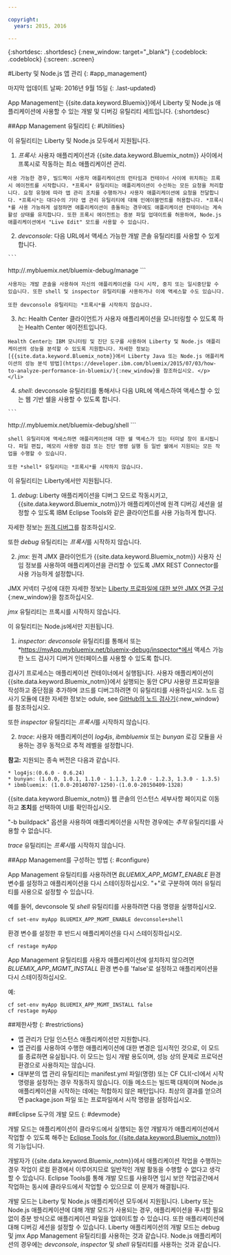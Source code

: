 ```yaml
---

copyright:
  years: 2015, 2016

---
```


{:shortdesc: .shortdesc}
{:new_window: target="_blank"}
{:codeblock: .codeblock}
{:screen: .screen}

#Liberty 및 Node.js 앱 관리
{: #app_management}

마지막 업데이트 날짜: 2016년 9월 15일
{: .last-updated}

App Management는 {{site.data.keyword.Bluemix}}에서
Liberty 및 Node.js 애플리케이션에 사용할 수 있는 개발 및 디버깅 유틸리티 세트입니다.
{:shortdesc}

##App Management 유틸리티
{: #Utilities}

이 유틸리티는 Liberty 및 Node.js 모두에서 지원됩니다.

  1. *프록시*: 사용자 애플리케이션과 {{site.data.keyword.Bluemix_notm}} 사이에서 프록시로 작동하는 최소 애플리케이션 관리.

    사용 가능한 경우, 빌드팩이 사용자 애플리케이션의 런타임과 컨테이너 사이에 위치하는 프록시 에이전트를 시작합니다. *프록시* 유틸리티는 애플리케이션이 수신하는 모든 요청을 처리합니다. 요청 유형에 따라 앱 관리 조치를 수행하거나 사용자 애플리케이션에 요청을 전달합니다. *프록시*는 대다수의 기타 앱 관리 유틸리티에 대해 인에이블먼트를 허용합니다. *프록시*를 사용 가능하게 설정하면 애플리케이션이 충돌하는 경우에도 애플리케이션 컨테이너는 계속 활성 상태를 유지합니다. 또한 프록시 에이전트는 증분 파일 업데이트를 허용하여, Node.js 애플리케이션에서 "Live Edit" 모드를 사용할 수 있습니다. 
	
  2. *devconsole*: 다음 URL에서 액세스 가능한 개발 콘솔 유틸리티를 사용할 수 있게 합니다.
    
    ```
http://<yourappname>.mybluemix.net/bluemix-debug/manage
    ```
	
    사용자는 개발 콘솔을 사용하여 자신의 애플리케이션을 다시 시작, 중지 또는 일시중단할 수 있습니다. 또한 shell 및 inspector 유틸리티를 사용하거나 이에 액세스할 수도 있습니다. 

    또한 devconsole 유틸리티는 *프록시*를 시작하지 않습니다.
	
  3. *hc*: Health Center 클라이언트가 사용자 애플리케이션을 모니터링할 수 있도록 하는 Health Center 에이전트입니다. 

    Health Center는 IBM 모니터링 및 진단 도구를 사용하여 Liberty 및 Node.js 애플리케이션의 성능을 분석할 수 있도록 지원합니다. 자세한 정보는 [{{site.data.keyword.Bluemix_notm}}에서 Liberty Java 또는 Node.js 애플리케이션의 성능 분석 방법](https://developer.ibm.com/bluemix/2015/07/03/how-to-analyze-performance-in-bluemix/){:new_window}을 참조하십시오. </p></li>
	
  4. *shell*: devconsole 유틸리티를 통해서나 다음 URL에 액세스하여 액세스할 수 있는 웹 기반 쉘을 사용할 수 있도록 합니다.
    
    ```
http://<yourappname>.mybluemix.net/bluemix-debug/shell
    ```
	
    shell 유틸리티에 액세스하면 애플리케이션에 대한 쉘 액세스가 있는 터미널 창이 표시됩니다. 파일 편집, 메모리 사용량 점검 또는 진단 명령 실행 등 일반 쉘에서 지원되는 모든 작업을 수행할 수 있습니다. 
	
    또한 *shell* 유틸리티는 *프록시*를 시작하지 않습니다.

이 유틸리티는 Liberty에서만 지원됩니다.

  1. *debug*: Liberty 애플리케이션을 디버그 모드로 작동시키고, {{site.data.keyword.Bluemix_notm}}가 애플리케이션에 원격 디버깅 세션을 설정할 수 있도록 IBM Eclipse Tools와 같은 클라이언트를 사용 가능하게 합니다. 
  
   자세한 정보는 [원격 디버그](../manageapps/eclipsetools/eclipsetools.html#remotedebug)를 참조하십시오.
   
   또한 *debug* 유틸리티는 *프록시*를 시작하지 않습니다.
   
  2. *jmx*: 원격 JMX 클라이언트가 {{site.data.keyword.Bluemix_notm}} 사용자 신임 정보를 사용하여 애플리케이션을 관리할 수 있도록 JMX REST Connector를 사용 가능하게 설정합니다. 
  
  JMX 커넥터 구성에 대한 자세한 정보는 [Liberty 프로파일에 대한 보안 JMX 연결 구성](https://www-01.ibm.com/support/knowledgecenter/was_beta_liberty/com.ibm.websphere.wlp.nd.multiplatform.doc/ae/twlp_admin_restconnector.html){:new_window}을 참조하십시오. 
  
  *jmx* 유틸리티는 프록시를 시작하지 않습니다.

이 유틸리티는 Node.js에서만 지원됩니다.

  1. *inspector*: *devconsole* 유틸리티를 통해서 또는 *https://myApp.mybluemix.net/bluemix-debug/inspector*에서 액세스 가능한 노드 검사기 디버거 인터페이스를 사용할 수 있도록 합니다. 
  
  검사기 프로세스는 애플리케이션 컨테이너에서 실행됩니다. 사용자 애플리케이션이 {{site.data.keyword.Bluemix_notm}}에서 실행되는 동안 CPU 사용량 프로파일을 작성하고 중단점을 추가하며 코드를 디버그하려면 이 유틸리티를 사용하십시오. 노드 검사기 모듈에 대한 자세한 정보는 odule, see [GitHub의 노드 검사기](https://github.com/node-inspector/node-inspector){:new_window}를 참조하십시오. 
  
  또한 *inspector* 유틸리티는 *프록시*를 시작하지 않습니다.
	
  2. *trace*: 사용자 애플리케이션이 *log4js*, *ibmbluemix* 또는 *bunyan* 로깅 모듈을 사용하는 경우 동적으로 추적 레벨을 설정합니다. 
  
  **참고:** 지원되는 종속 버전은 다음과 같습니다.

    * log4js:(0.6.0 - 0.6.24)
    * bunyan: (1.0.0, 1.0.1, 1.1.0 - 1.1.3, 1.2.0 - 1.2.3, 1.3.0 - 1.3.5)
    * ibmbluemix: (1.0.0-20140707-1250)-(1.0.0-20150409-1328)
  
  {{site.data.keyword.Bluemix_notm}} 웹 콘솔의 인스턴스 세부사항 페이지로 이동하고 **조치**를 선택하여 UI를 확인하십시오.

  "-b buildpack" 옵션을 사용하여 애플리케이션을 시작한 경우에는 *추적* 유틸리티를 사용할 수 없습니다.

  *trace* 유틸리티는 *프록시*를 시작하지 않습니다.

##App Management를 구성하는 방법
{: #configure}

App Management 유틸리티를 사용하려면
*BLUEMIX_APP_MGMT_ENABLE* 환경 변수를 설정하고 애플리케이션을 다시 스테이징하십시오. "+"로 구분하여 여러 유틸리티를 사용으로 설정할 수 있습니다. 

예를 들어, devconsole 및 *shell* 유틸리티를 사용하려면 다음 명령을 실행하십시오.

```
cf set-env myApp BLUEMIX_APP_MGMT_ENABLE devconsole+shell
```

환경 변수를 설정한 후 반드시 애플리케이션을 다시 스테이징하십시오. 

```
cf restage myApp
```

App Management 유틸리티를 사용자 애플리케이션에 설치하지 않으려면
*BLUEMIX_APP_MGMT_INSTALL* 환경 변수를 'false'로 설정하고 애플리케이션을 다시 스테이징하십시오. 

예:

```
cf set-env myApp BLUEMIX_APP_MGMT_INSTALL false
cf restage myApp
```

##제한사항
{: #restrictions}

* 앱 관리가 단일 인스턴스 애플리케이션만 지원합니다.
* 앱 관리를 사용하여 수행한 애플리케이션에 대한 변경은 임시적인 것으로, 이 모드를 종료하면 유실됩니다. 이 모드는 임시 개발 용도이며, 성능 상의 문제로 프로덕션 환경으로 사용하지는 않습니다. 
* 대부분의 앱 관리 유틸리티는 manifest.yml 파일(명령) 또는 CF CLI(-c)에서 시작 명령을 설정하는 경우 작동하지 않습니다. 이들 메소드는 빌드팩 대체이며 Node.js 애플리케이션을 시작하는 데에는 적합하지 않은 패턴입니다. 최상의 결과를 얻으려면 package.json 파일 또는 프로파일에서 시작 명령을 설정하십시오. 

##Eclipse 도구의 개발 모드
{: #devmode}

개발 모드는 애플리케이션이 클라우드에서 실행되는 동안 개발자가 애플리케이션에서 작업할 수 있도록 해주는 [Eclipse Tools for {{site.data.keyword.Bluemix_notm}}](../manageapps/eclipsetools/eclipsetools.html#eclipsetools)의 기능입니다.

개발자가 {{site.data.keyword.Bluemix_notm}}에서
애플리케이션 작업을 수행하는 경우 작업이 로컬 환경에서 이루어지므로 일반적인
개발 활동을 수행할 수 없다고 생각할 수 있습니다. Eclipse Tools를 통해 개발 모드를 사용하면
임시 보안 작업공간에서 작업하는 동시에 클라우드에서 작업할 수 있으므로
이 문제가 해결됩니다. 

개발 모드는 Liberty 및 Node.js 애플리케이션 모두에서 지원됩니다.
Liberty 또는 Node.js 애플리케이션에 대해 개발 모드가 사용되는 경우, 애플리케이션을 푸시할 필요 없이 증분 방식으로
애플리케이션 파일을 업데이트할 수 있습니다. 또한 애플리케이션에 대해 디버깅 세션을 설정할 수 있습니다. Liberty 애플리케이션의
개발 모드는 debug 및 jmx App Management 유틸리티를 사용하는 것과 같습니다. Node.js 애플리케이션의 경우에는 *devconsole*, *inspector* 및 *shell* 유틸리티를 사용하는 것과 같습니다.
